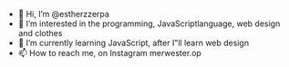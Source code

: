 - 👋 Hi, I’m @estherzzerpa
- 👀 I’m interested in the programming, JavaScriptlanguage, web design  and clothes
- 🌱 I’m currently learning JavaScript, after I"ll learn web design
- 📫 How to reach me, on Instagram merwester.op

<!---
estherzzerpa/estherzzerpa is a ✨ special ✨ repository because its `README.md` (this file) appears on your GitHub profile.
You can click the Preview link to take a look at your changes.
--->
